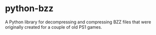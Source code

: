 # python-bzz
A Python library for decompressing and compressing BZZ files that were originally created for a couple of old PS1 games.
